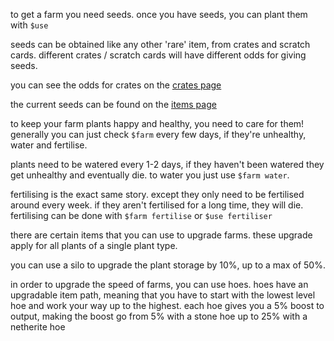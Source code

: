 <script>
  import DocsTemplate from "$lib/components/docs/DocsTemplate.svelte"
  import ItemModal from "$lib/components/docs/ItemModal.svelte"
  import DocsHeader from '$lib/components/docs/DocsHeader.svelte';
</script>

<DocsTemplate title='farms' />

<DocsHeader header='h2' text="starting a farm" />

to get a farm you need seeds. once you have seeds, you can plant them with `$use`

<DocsHeader header='h2' text="obtaining seeds" />

seeds can be obtained like any other 'rare' item, from crates and scratch cards. different crates / scratch cards will have different odds for giving seeds.

you can see the odds for crates on the [crates page](/docs/economy/items/crates)

the current seeds can be found on the [items page](/item)

<DocsHeader header='h2' text="caring for your farm" />

to keep your farm plants happy and healthy, you need to care for them! generally you can just check `$farm` every few days, if they're unhealthy, water and fertilise.

<DocsHeader header='h3' text="watering" />

plants need to be watered every 1-2 days, if they haven't been watered they get unhealthy and eventually die. to water you just use `$farm water`.

<DocsHeader header='h3' text="fertilising" />

fertilising is the exact same story. except they only need to be fertilised around every week. if they aren't fertilised for a long time, they will die. fertilising can be done with `$farm fertilise` or `$use fertiliser`

<DocsHeader header='h2' text="farm upgrades" />

there are certain items that you can use to upgrade farms. these upgrade apply for all plants of a single plant type.

you can use a <ItemModal item="farm_silo">silo</ItemModal> to upgrade the plant storage by 10%, up to a max of 50%.

in order to upgrade the speed of farms, you can use hoes. hoes have an upgradable item path, meaning that you have to start with the lowest level hoe and work your way up to the highest. each hoe gives you a 5% boost to output, making the boost go from 5% with a <ItemModal item="stone_hoe">stone hoe</ItemModal> up to 25% with a <ItemModal item="netherite_hoe">netherite hoe</ItemModal>